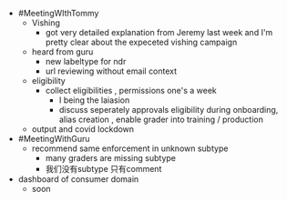 - #MeetingWIthTommy
	- Vishing
		- got very detailed explanation from Jeremy last week and I'm pretty clear about the expeceted vishing campaign
	- heard from guru
		- new labeltype for ndr
		- url reviewing without email context
	- eligibility
		- collect eligibilities , permissions one's a week
			- I being the laiasion
			- discuss seperately approvals eligibility during onboarding, alias creation , enable grader into training / production
	- output and covid lockdown
- #MeetingWithGuru
	- recommend same enforcement in unknown subtype
		- many graders are missing subtype
		- 我们没有subtype 只有comment
- dashboard of consumer domain
	- soon